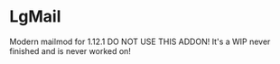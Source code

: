 # LgMail
Modern mailmod for 1.12.1
DO NOT USE THIS ADDON! It's a WIP never finished and is never worked on!
